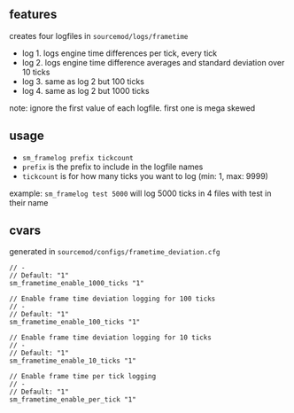 ## features

creates four logfiles in `sourcemod/logs/frametime`  
- log 1. logs engine time differences per tick, every tick
- log 2. logs engine time difference averages and standard deviation over 10 ticks
- log 3. same as log 2 but 100 ticks
- log 4. same as log 2 but 1000 ticks

note: ignore the first value of each logfile. first one is mega skewed

## usage

- `sm_framelog prefix tickcount`
- `prefix` is the prefix to include in the logfile names
- `tickcount` is for how many ticks you want to log (min: 1, max: 9999)

example: `sm_framelog test 5000` will log 5000 ticks in 4 files with test in their name

## cvars

generated in `sourcemod/configs/frametime_deviation.cfg`

```// Enable frame time deviation logging for 1000 ticks
// -
// Default: "1"
sm_frametime_enable_1000_ticks "1"

// Enable frame time deviation logging for 100 ticks
// -
// Default: "1"
sm_frametime_enable_100_ticks "1"

// Enable frame time deviation logging for 10 ticks
// -
// Default: "1"
sm_frametime_enable_10_ticks "1"

// Enable frame time per tick logging
// -
// Default: "1"
sm_frametime_enable_per_tick "1"
```
